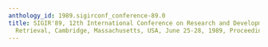 ```yaml
---
anthology_id: 1989.sigirconf_conference-89.0
title: SIGIR'89, 12th International Conference on Research and Development in Information
  Retrieval, Cambridge, Massachusetts, USA, June 25-28, 1989, Proceedings
---
```

